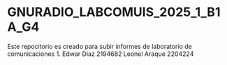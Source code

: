 # GNURADIO_LABCOMUIS_2025_1_B1A_G4

Este repocitorio es creado para subir informes de laboratorio de comunicaciones 1. 
Edwar Diaz 2194682 
Leonel Araque 2204224
